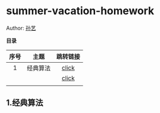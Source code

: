 # summer-vacation-homework
Author: [孙艺](https://github.com/sun2002123)

**目录**

| 序号 |   主题   |      跳转链接       |
| :--: | :------: | :-----------------: |
|  1   | 经典算法 | [click](#1经典算法) |
|      |          | [click](#2经典算法) |
|      |          |                     |





## 1.经典算法
